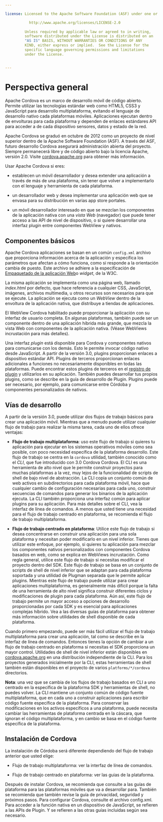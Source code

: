 ```yaml
---

license: Licensed to the Apache Software Foundation (ASF) under one or more contributor license agreements. See the NOTICE file distributed with this work for additional information regarding copyright ownership. The ASF licenses this file to you under the Apache License, Version 2.0 (the "License"); you may not use this file except in compliance with the License. You may obtain a copy of the License at

           http://www.apache.org/licenses/LICENSE-2.0
    
         Unless required by applicable law or agreed to in writing,
         software distributed under the License is distributed on an
         "AS IS" BASIS, WITHOUT WARRANTIES OR CONDITIONS OF ANY
         KIND, either express or implied.  See the License for the
         specific language governing permissions and limitations
         under the License.
    

---
```


# Perspectiva general

Apache Cordova es un marco de desarrollo móvil de código abierto. Permite utilizar las tecnologías estándar web como HTML5, CSS3 y JavaScript para desarrollo multiplataforma, evitando el lenguaje de desarrollo nativo cada plataformas móviles. Aplicaciones ejecutan dentro de envolturas para cada plataforma y dependen de enlaces estándares API para acceder a de cada dispositivo sensores, datos y estado de la red.

Apache Cordova se graduó en octubre de 2012 como un proyecto de nivel superior dentro de la Apache Software Foundation (ASF). A través del ASF, futuro desarrollo Cordova asegurará administración abierta del proyecto. Siempre permanecerá libre y de código abierto bajo la licencia Apache, versión 2.0. Visite [cordova.apache.org][1] para obtener más información.

 [1]: http://cordova.apache.org

Usar Apache Cordova si eres:

*   establecen un móvil desarrollador y desea extender una aplicación a través de más de una plataforma, sin tener que volver a implementarlo con el lenguaje y herramienta de cada plataforma.

*   un desarrollador web y desea implementar una aplicación web que se envasa para su distribución en varias app store portales.

*   un móvil desarrollador interesado en que se mezclan los componentes de la aplicación nativa con una *vista Web* (navegador) que puede tener acceso a las API de nivel de dispositivo, o si quiere desarrollar una interfaz plugin entre componentes WebView y nativos.

## Componentes básicos

Apache Cordova aplicaciones se basan en un común `config.xml` archivo que proporciona información acerca de la aplicación y especifica los parámetros que afectan a cómo funciona, como si responde a la orientación cambia de puesto. Este archivo se adhiere a la especificación de [Empaquetado de la aplicación Web][2]o *widget*, de la W3C.

 [2]: http://www.w3.org/TR/widgets/

La misma aplicación se implementa como una página web, llamado *index.html* por defecto, que hace referencia a cualquier CSS, JavaScript, imágenes, archivos multimedia, u otros recursos son necesarios para que se ejecute. La aplicación se ejecuta como un *WebView* dentro de la envoltura de la aplicación nativa, que distribuye a tiendas de aplicaciones.

El WebView Cordova habilitado puede proporcionar la aplicación con su interfaz de usuario completa. En algunas plataformas, también puede ser un componente dentro de una aplicación híbrida más grande, que mezcla la vista Web con componentes de la aplicación nativa. (Véase WebViews incrustación para más detalles).

Una interfaz *plugin* está disponible para Cordova y componentes nativos para comunicarse con los demás. Esto le permite invocar código nativo desde JavaScript. A partir de la versión 3.0, plugins proporcionan enlaces a dispositivo estándar API. Plugins de terceros proporcionan enlaces adicionales a funciones no necesariamente disponibles en todas las plataformas. Puede encontrar estos plugins de terceros en el [registro de plugin][3] y utilizarlos en su aplicación. También puedes desarrollar tus propios plugins, como se describe en la guía de desarrollo de Plugin. Plugins puede ser necesario, por ejemplo, para comunicarse entre Córdoba y componentes personalizados de nativos.

 [3]: http://plugins.cordova.io

## Vías de desarrollo

A partir de la versión 3.0, puede utilizar dos flujos de trabajo básicos para crear una aplicación móvil. Mientras que a menudo puede utilizar cualquier flujo de trabajo para realizar la misma tarea, cada uno de ellos ofrece ventajas:

*   **Flujo de trabajo multiplataforma**: uso este flujo de trabajo si quieres tu aplicación para ejecutar en los sistemas operativos móviles como sea posible, con poco necesidad específica de la plataforma desarrollo. Este flujo de trabajo se centra en la `cordova` utilidad, también conocido como el *CLI*, que fue introducido con 3.0 Cordova Cordova. El CLI es una herramienta de alto nivel que le permite construir proyectos para muchas plataformas a la vez, muy lejos de la funcionalidad de scripts de shell de bajo nivel de abstracción. La CLI copia un conjunto común de web activos en subdirectorios para cada plataforma móvil, hace que cualquier cambio de configuración necesarias para cada uno, construir secuencias de comandos para generar los binarios de la aplicación ejecuta. La CLI también proporciona una interfaz común para aplicar plugins para su aplicación. Para más detalles sobre el CLI, vea la interfaz de línea de comandos. A menos que usted tiene una necesidad para el flujo de trabajo centrado en plataforma, se recomienda el flujo de trabajo multiplataforma.

*   **Flujo de trabajo centrado en plataforma**: Utilice este flujo de trabajo si desea concentrarse en construir una aplicación para una sola plataforma y necesitan poder modificarlo en un nivel inferior. Tienes que utilizar este enfoque, por ejemplo, si quieres tu aplicación para mezclar los componentes nativos personalizados con componentes Cordova basados en web, como se explica en WebViews incrustación. Como regla general, utilice este flujo de trabajo si necesitas modificar el proyecto dentro del SDK. Este flujo de trabajo se basa en un conjunto de scripts de shell de nivel inferior que se adaptan para cada plataforma soportada y una utilidad de Plugman separada que le permite aplicar plugins. Mientras este flujo de trabajo puede utilizar para crear aplicaciones multiplataforma, es generalmente más difícil porque la falta de una herramienta de alto nivel significa construir diferentes ciclos y modificaciones de plugin para cada plataforma. Aún así, este flujo de trabajo permite un mayor acceso a opciones de desarrollo proporcionadas por cada SDK y es esencial para aplicaciones complejas híbrido. Vea a las diversas guías de plataforma para obtener más información sobre utilidades de shell disponible de cada plataforma.

Cuando primero empezando, puede ser más fácil utilizar el flujo de trabajo multiplataforma para crear una aplicación, tal como se describe en la interfaz de línea de comandos. Entonces tienes la opción de cambiar a un flujo de trabajo centrado en plataforma si necesitas el SDK proporciona un mayor control. Utilidades de shell de nivel inferior están disponibles en [cordova.apache.org][1] en una distribución independiente de la CLI. Para los proyectos generados inicialmente por la CLI, estas herramientas de shell también están disponibles en el proyecto de varios `platforms/*/cordova` directorios.

**Nota**: una vez que se cambia de los flujos de trabajo basados en CLI a uno centrado en la específica de la plataforma SDK y herramientas de shell, no puedes volver. La CLI mantiene un conjunto común de código fuente multiplataforma, que en cada uno a construir aplicaciones para escribir código fuente específica de la plataforma. Para conservar las modificaciones en los activos específicos a una plataforma, puede necesita cambiar las herramientas de plataforma centrada en la cáscara, que ignoran el código multiplataforma, y en cambio se basa en el código fuente específica de la plataforma.

## Instalación de Cordova

La instalación de Córdoba será diferente dependiendo del flujo de trabajo anterior que usted elige:

*   Flujo de trabajo multiplataforma: ver la interfaz de línea de comandos.

*   Flujo de trabajo centrado en plataforma: ver las guias de la plataforma.

Después de instalar Cordova, se recomienda que consulte a las guías de plataforma para las plataformas móviles que va a desarrollar para. También se recomienda que también revise la guía de privacidad, seguridad y próximos pasos. Para configurar Cordova, consulte el archivo config.xml. Para acceder a la función nativa en un dispositivo de JavaScript, se refieren a las APIs de Plugin. Y se refieren a las otras guías incluidas según sea necesario.
